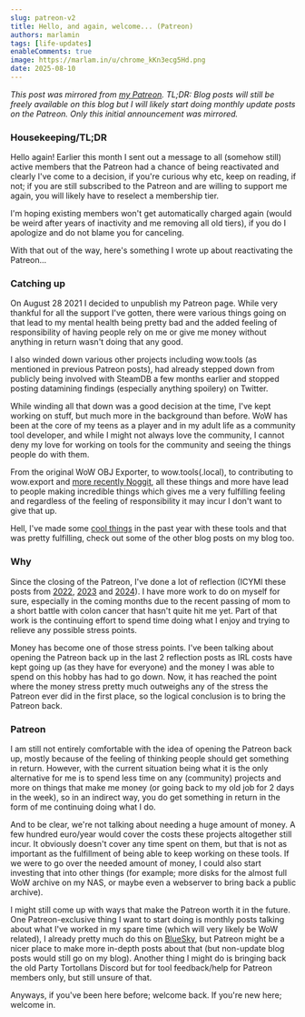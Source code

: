 ```yaml
---
slug: patreon-v2
title: Hello, and again, welcome... (Patreon)
authors: marlamin
tags: [life-updates]
enableComments: true
image: https://marlam.in/u/chrome_kKn3ecg5Hd.png
date: 2025-08-10
---
```


_This post was mirrored from [my Patreon](https://www.patreon.com/marlamin). TL;DR: Blog posts will still be freely available on this blog but I will likely start doing monthly update posts on the Patreon. Only this initial announcement was mirrored._

### Housekeeping/TL;DR
Hello again! Earlier this month I sent out a message to all (somehow still) active members that the Patreon had a chance of being reactivated and clearly I've come to a decision, if you're curious why etc, keep on reading, if not; if you are still subscribed to the Patreon and are willing to support me again, you will likely have to reselect a membership tier.

I'm hoping existing members won't get automatically charged again (would be weird after years of inactivity and me removing all old tiers), if you do I apologize and do not blame you for canceling.

With that out of the way, here's something I wrote up about reactivating the Patreon...

<!--truncate-->

### Catching up
On August 28 2021 I decided to unpublish my Patreon page. While very thankful for all the support I've gotten, there were various things going on that lead to my mental health being pretty bad and the added feeling of responsibility of having people rely on me or give me money without anything in return wasn't doing that any good. 

I also winded down various other projects including wow.tools (as mentioned in previous Patreon posts), had already stepped down from publicly being involved with SteamDB a few months earlier and stopped posting datamining findings (especially anything spoilery) on Twitter.

While winding all that down was a good decision at the time, I've kept working on stuff, but much more in the background than before. WoW has been at the core of my teens as a player and in my adult life as a community tool developer, and while I might not always love the community, I cannot deny my love for working on tools for the community and seeing the things people do with them. 

From the original WoW OBJ Exporter, to wow.tools(.local), to contributing to wow.export and [more recently Noggit](https://blog.marlam.in/modding-wow-part2), all these things and more have lead to people making incredible things which gives me a very fulfilling feeling and regardless of the feeling of responsibility it may incur I don't want to give that up. 

Hell, I've made some [cool things](https://blog.marlam.in/the-tavern) in the past year with these tools and that was pretty fulfilling, check out some of the other blog posts on my blog too.

### Why 
Since the closing of the Patreon, I've done a lot of reflection (ICYMI these posts from [2022](https://blog.marlam.in/reflection), [2023](https://blog.marlam.in/reflection-the-sequel) and [2024](https://blog.marlam.in/reflection-2024)). I have more work to do on myself for sure, especially in the coming months due to the recent passing of mom to a short battle with colon cancer that hasn't quite hit me yet. Part of that work is the continuing effort to spend time doing what I enjoy and trying to relieve any possible stress points.

Money has become one of those stress points. I've been talking about opening the Patreon back up in the last 2 reflection posts as IRL costs have kept going up (as they have for everyone) and the money I was able to spend on this hobby has had to go down. Now, it has reached the point where the money stress pretty much outweighs any of the stress the Patreon ever did in the first place, so the logical conclusion is to bring the Patreon back.

### Patreon
I am still not entirely comfortable with the idea of opening the Patreon back up, mostly because of the feeling of thinking people should get something in return. However, with the current situation being what it is the only alternative for me is to spend less time on any (community) projects and more on things that make me money (or going back to my old job for 2 days in the week), so in an indirect way, you do get something in return in the form of me continuing doing what I do.

And to be clear, we're not talking about needing a huge amount of money. A few hundred euro/year would cover the costs these projects altogether still incur. It obviously doesn't cover any time spent on them, but that is not as important as the fulfillment of being able to keep working on these tools. If we were to go over the needed amount of money, I could also start investing that into other things (for example; more disks for the almost full WoW archive on my NAS, or maybe even a webserver to bring back a public archive).

I might still come up with ways that make the Patreon worth it in the future. One Patreon-exclusive thing I want to start doing is monthly posts talking about what I've worked in my spare time (which will very likely be WoW related), I already pretty much do this on [BlueSky](https://bsky.app/profile/marlam.in), but Patreon might be a nicer place to make more in-depth posts about that (but non-update blog posts would still go on my blog). Another thing I might do is bringing back the old Party Tortollans Discord but for tool feedback/help for Patreon members only, but still unsure of that. 

Anyways, if you've been here before; welcome back. If you're new here; welcome in.